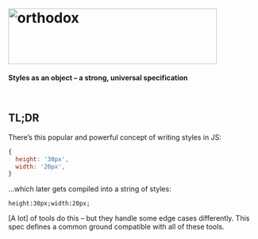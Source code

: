 <h1><img
  alt="orthodox"
  width="420"
  height="112"
  src="https://cdn.rawgit.com/studio-b12/orthodox/4d7afcc/logo.png"
  id="/"
/></h1>

**Styles as an object – a strong, universal specification**

&nbsp;

##                                                                 <a id="/tldr" >TL;DR                                                                      </a>

There’s this popular and powerful concept of writing styles in JS:

```js
{
  height: '30px',
  width: '20px',
}
```

…which later gets compiled into a string of styles:

```
height:30px;width:20px;
```

[A lot] of tools do this – but they handle some edge cases differently. This spec defines a common ground compatible with all of these tools.
